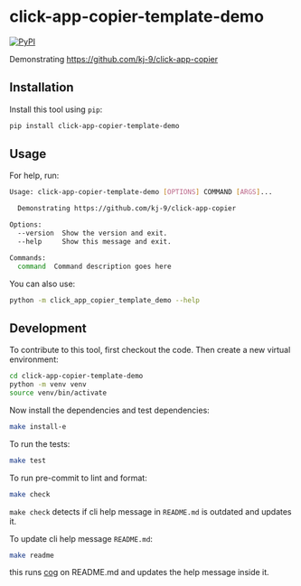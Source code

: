 # click-app-copier-template-demo

[![PyPI](https://img.shields.io/pypi/v/click-app-copier-template-demo.svg)](https://pypi.org/project/click-app-copier-template-demo/)

Demonstrating https://github.com/kj-9/click-app-copier

## Installation

Install this tool using `pip`:
```bash
pip install click-app-copier-template-demo
```
## Usage

For help, run:
<!-- [[[cog
import cog
from click_app_copier_template_demo import cli
from click.testing import CliRunner
runner = CliRunner()
result = runner.invoke(cli.cli, ["--help"])
help = result.output.replace("Usage: cli", "Usage: click-app-copier-template-demo")
cog.out(
    f"```bash\n{help}\n```"
)
]]] -->
```bash
Usage: click-app-copier-template-demo [OPTIONS] COMMAND [ARGS]...

  Demonstrating https://github.com/kj-9/click-app-copier

Options:
  --version  Show the version and exit.
  --help     Show this message and exit.

Commands:
  command  Command description goes here

```
<!-- [[[end]]] -->

You can also use:
```bash
python -m click_app_copier_template_demo --help
```
## Development

To contribute to this tool, first checkout the code. Then create a new virtual environment:
```bash
cd click-app-copier-template-demo
python -m venv venv
source venv/bin/activate
```
Now install the dependencies and test dependencies:
```bash
make install-e
```
To run the tests:
```bash
make test
```

To run pre-commit to lint and format:
```bash
make check
```

`make check` detects if cli help message in `README.md` is outdated and updates it.

To update cli help message `README.md`:
```bash
make readme
```

this runs [cog](https://cog.readthedocs.io/en/latest/) on README.md and updates the help message inside it.
